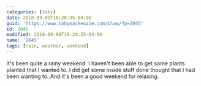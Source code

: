 ```yaml
---
categories: [toby]
date: 2018-09-09T18:20:35-04:00
guid: 'https://www.tobymackenzie.com/blog/?p=2045'
id: 2045
modified: 2018-09-09T18:20:35-04:00
name: '2045'
tags: [rain, weather, weekend]
---
```


It's been quite a rainy weekend.<!--more-->  I haven't been able to get some plants planted that I wanted to.  I did get some inside stuff done thought that I had been wanting to.  And it's been a good weekend for relaxing.
